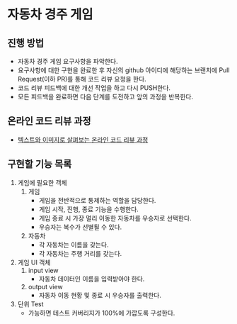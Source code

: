 # 자동차 경주 게임
## 진행 방법
* 자동차 경주 게임 요구사항을 파악한다.
* 요구사항에 대한 구현을 완료한 후 자신의 github 아이디에 해당하는 브랜치에 Pull Request(이하 PR)를 통해 코드 리뷰 요청을 한다.
* 코드 리뷰 피드백에 대한 개선 작업을 하고 다시 PUSH한다.
* 모든 피드백을 완료하면 다음 단계를 도전하고 앞의 과정을 반복한다.

## 온라인 코드 리뷰 과정
* [텍스트와 이미지로 살펴보는 온라인 코드 리뷰 과정](https://github.com/next-step/nextstep-docs/tree/master/codereview)

## 구현할 기능 목록

1. 게임에 필요한 객체
    1. 게임
        - 게임을 전반적으로 통제하는 역할을 담당한다.
        - 게임 시작, 진행, 종료 기능을 수행한다.
        - 게임 종료 시 가장 멀리 이동한 자동차를 우승자로 선택한다.
        - 우승자는 복수가 선별될 수 있다.
    2. 자동차
        - 각 자동차는 이름을 갖는다.
        - 각 자동차는 주행 거리를 갖는다.
2. 게임 UI 객체
    1. input view
        - 자동차 데이터인 이름을 입력받아야 한다.
    2. output view
        - 자동차 이동 현황 및 종료 시 우승자를 출력한다.
3. 단위 Test
    - 가능하면 테스트 커버리지가 100%에 가깝도록 구성한다.